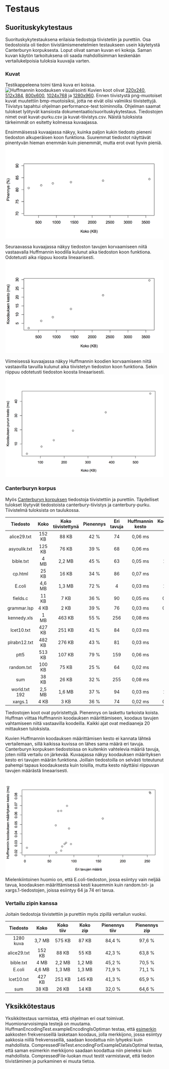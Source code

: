# Testaus

## Suorituskykytestaus
Suorituskykytestauksena erilaisia tiedostoja tiivistetiin
ja purettiin. Osa tiedostoista oli tiedon
tiivistämismenetelmien testaukseen usein käytetystä
Canterburyn korpuksesta. Loput olivat saman kuvan eri kokoja.
Saman kuvan käytön tarkoituksena oli saada mahdollisimman
keskenään vertailukelpoisia tuloksia kuuvajia varten.

### Kuvat
Testikappeleena toimi tämä kuva eri koissa.
![Huffmannin koodauksen visualisointi](https://upload.wikimedia.org/wikipedia/commons/a/a0/Huffman_coding_visualisation.svg)
Kuvien koot olivat
[320x240](https://upload.wikimedia.org/wikipedia/commons/thumb/a/a0/Huffman_coding_visualisation.svg/320px-Huffman_coding_visualisation.svg.png),
[512x384](https://upload.wikimedia.org/wikipedia/commons/thumb/a/a0/Huffman_coding_visualisation.svg/512px-Huffman_coding_visualisation.svg.png),
[800x600](https://upload.wikimedia.org/wikipedia/commons/thumb/a/a0/Huffman_coding_visualisation.svg/800px-Huffman_coding_visualisation.svg.png),
[1024x768](https://upload.wikimedia.org/wikipedia/commons/thumb/a/a0/Huffman_coding_visualisation.svg/1024px-Huffman_coding_visualisation.svg.png) ja
[1280x960](https://upload.wikimedia.org/wikipedia/commons/thumb/a/a0/Huffman_coding_visualisation.svg/1280px-Huffman_coding_visualisation.svg.png).
Ennen tiivistystä png-muotoiset kuvat muutettiin
bmp-muotoisiksi, jotta ne eivät olisi valmiiksi
tiivistettyjä. Tiivistys tapahtui ohjelman performance-test
toiminnolla. Ohjelman saamat tulokset lyötyvät kansiosta
dokumentaatio/suorituskykytestaus. Tiedostojen nimet ovat
kuvat-purku.csv ja kuvat-tiivistys.csv. Näistä tuloksista
tärkeimmät on esitetty kolmessa kuvaajassa.

Ensimmäisessä kuvaajassa näkyy, kuinka paljon kukin tiedosto
pieneni tiedoston alkuperäisen koon funktiona. Suuremmat
tiedostot näyttävät pinentyvän hieman enemmän kuin pienemmät,
mutta erot ovat hyvin pieniä.
![](kuvaajat/pienennys.png)

Seuraavassa kuvaajassa näkyy tiedoston tavujen korvaamiseen
niitä vastaavalla Huffmannin koodilla kulunut aika tiedoston
koon funktiona. Odotetusti aika riippuu koosta lineaarisesti.
![](kuvaajat/koodaus.png)

Viimeisessä kuvaajassa näkyy Huffmannin koodien korvaamiseen
niitä vastaavilla tavuilla kulunut aika tiivistetyn
tiedoston koon funktiona. Sekin riippuu
odotetusti tiedoston koosta lineaarisesti.
![](kuvaajat/koodauksen-purku.png)

### Canterburyn korpus
Myös [Canterburyn korpuksen](http://corpus.canterbury.ac.nz/descriptions/)
tiedostoja tiivistettiin ja purettiin. Täydelliset tulokset löytyvät
tiedostoista canterbury-tiivistys ja canterbury-purku. Tiivistelmä
tuloksista on taulukossa.

| Tiedosto | Koko | Koko tiivistettynä | Pienennys | Eri tavuja | Huffmannin kesto | Koodauksen kesto | Koodauksen purun kesto |
|:---:|:---:|:---:|:---:|:---:|:---:|:---:|:---:|
| alice29.txt |152 KB|88 KB|42 %|74|0,06 ms|7,5 ms|6,5 ms|
| asyoulik.txt |125 KB|76 KB|39 %|68|0,06 ms|5,9 ms|5,3 ms|
| bible.txt |4 MB|2,2 MB|45 %|63|0,05 ms|182 ms|166 ms|
| cp.html |25 KB|16 KB|34 %|86|0,07 ms|1,4 ms|1,6 ms|
| E.coli |4,6 MB|1,3 MB|72 %|4|0,03 ms|146 ms|106 ms|
| fields.c |11 KB|7 KB|36 %|90|0,05 ms|0,63 ms|0,61 ms|
| grammar.lsp |4 KB|2 KB|39 %|76|0,03 ms|0,17 ms|0,17 ms|
| kennedy.xls |1 MB|463 KB|55 %|256|0,08 ms|32 ms|27 ms|
| lcet10.txt |427 KB|251 KB|41 %|84|0,03 ms|24 ms|21 ms|
| plrabn12.txt |482 KB|276 KB|43 %|81|0,03 ms|26 ms|22 ms|
| ptt5 |513 KB|107 KB|79 %|159|0,06 ms|9,2 ms|9,1 ms|
| random.txt |100 KB|75 KB|25 %|64|0,02 ms|8,0 ms|4,0 ms|
| sum |38 KB|26 KB|32 %|255|0,08 ms|2,0 ms|1,8 ms|
| world.txt 192 |2,5 MB|1,6 MB|37 %|94|0,03 ms|135 ms|113 ms|
| xargs.1 |4 KB|3 KB|36 %|74|0,02 ms|0,21 ms|0,17 ms|

Tiedostojen koot ovat pyöristettyjä. Pienennys on laskettu tarkoista
koista. Huffman viittaa Huffmannin koodauksen määrittämiseen, koodaus
tavujen vahtamiseen niitä vastaavilla koodeilla. Kaikki ajat ovat
mediaaneja 20 mittauksen tuloksista.

Kuvien Huffmannin koodauksen määrittämisen kesto ei kannata
lähteä vertailemaan, sillä kaikissa kuvissa on lähes sama
määrä eri tavuja. Canterburyn korpuksen tiedostoissa on
kuitenkin vahtelevia määriä tavuja, joten niillä vertailu
on järkevää. Kuvaajassa näkyy koodauksen määrityksen kesto
eri tavujen määrän funktiona. Joillain tiedostoilla on
selvästi toteutunut pahempi tapaus koodauksesta kuin toisilla,
mutta kesto näyttäisi riippuvan tavujen määrästä
lineaarisesti.
![](kuvaajat/huffman.png)
Mielenkiintoinen huomio on, että E.coli-tiedoston, jossa
esiintyy vain neljää tavua, koodauksen määrittämisessä kesti
kauemmin kuin random.txt- ja xargs.1-tiedostojen, joissa
esiintyy 64 ja 74 eri tavua.

### Vertailu zipin kanssa
Joitain tiedostoja tiivistettiin ja purettiin myös
zipillä vertailun vuoksi.

| Tiedosto | Koko | Koko tiiv | Koko zip | Pienennys tiiv | Pienennys zip |
|:---:|:---:|:---:|:---:|:---:|:---:|
| 1280 kuva |3,7 MB|575 KB|87 KB|84,4 %|97,6 %|
| alice29.txt |152 KB|88 KB|55 KB|42,3 %|63,8 %|
| bible.txt |4 MB|2,2 MB|1,2 MB|45,2 %|70,5 %|
| E.coli |4,6 MB|1,3 MB|1,3 MB|71,9 %|71,1 %|
| lcet10.txt |427 KB|251 KB|145 KB|41,3 %|65,9 %|
| sum |38 KB|26 KB|14 KB|32,0 %|64,6 %|

## Yksikkötestaus
Yksikkötestaus varmistaa, että ohjelman eri osat toimivat.
Huomionarvoisimpia testejä on muutama.
HuffmanEncodingTest.exampleEncodingIsOptiman testaa, että
[esimerkin](https://web.stanford.edu/class/archive/cs/cs106b/cs106b.1126/handouts/220%20Huffman%20Encoding.pdf)
aakkosten frekvensseillä lasketaan koodaus, jolla
merkkijono, jossa esiintyy aakkosia niillä frekvensseillä,
saadaan koodattua niin lyhyeksi kuin mahdollista.
CompressedFileTest.encodingForExampleDataIsOptimal testaa,
että saman esimerkin merkkijono saadaan koodattua niin
pieneksi kuin mahdollista. CompressedFile-luokan muut testit
varmistavat, että tiedon tiivistäminen ja purkaminen
ei muuta tietoa.
